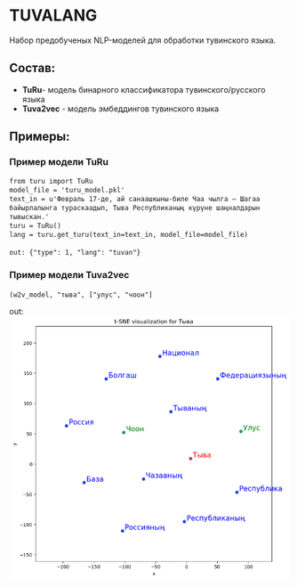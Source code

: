 # TUVALANG
Набор предобученых NLP-моделей для обработки тувинского языка.

## Состав:

- __TuRu__- модель бинарного классификатора тувинского/русского языка
- __Tuva2vec__ - модель эмбеддингов тувинского языка

## Примеры:

### Пример модели TuRu
```
from turu import TuRu
model_file = 'turu_model.pkl'
text_in = u'Февраль 17-де, ай санаашкыны-биле Чаа чылга – Шагаа байырлалынга тураскаадып, Тыва Республиканың күрүне шаңналдарын тывыскан.'
turu = TuRu()
lang = turu.get_turu(text_in=text_in, model_file=model_file)

out: {"type": 1, "lang": "tuvan"}
```
### Пример модели Tuva2vec
```
(w2v_model, "тыва", ["улус", "чоон"]
```
out:
![Alt-текст](https://raw.githubusercontent.com/tarbagan/tuvalang/main/tuva2vec/tuv2vec.png "Tuva2vec")

